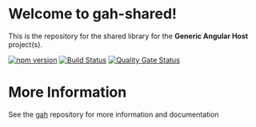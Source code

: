 # Welcome to gah-shared!

This is the repository for the shared library for the **Generic Angular Host** project(s).

[![npm version](https://badge.fury.io/js/%40awdware%2Fgah-shared.svg)](https://badge.fury.io/js/%40awdware%2Fgah-shared) [![Build Status](https://dev.azure.com/loaderb0t/gah/_apis/build/status/gah-shared?branchName=master)](https://dev.azure.com/loaderb0t/gah/_build/latest?definitionId=26&branchName=master) [![Quality Gate Status](https://sonarcloud.io/api/project_badges/measure?project=awdware_gah&metric=alert_status)](https://sonarcloud.io/dashboard?id=awdware_gah)


# More Information
See the [gah](https://github.com/awdware/gah) repository for more information and documentation
